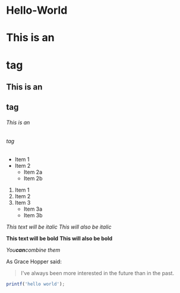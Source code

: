 # Hello-World

# This is an <h1> tag
## This is an <h2> tag
###### This is an <h6> tag

* Item 1
* Item 2
  * Item 2a
  * Item 2b

1. Item 1
2. Item 2
3. Item 3
   * Item 3a
   * Item 3b
  
*This text will be italic*
_This will also be italic_

**This text will be bold**
__This will also be bold__

*You**can**combine them*

As Grace Hopper said:

> I've always been more interested
> in the future than in the past.

```javascript
printf('hello world');
```
